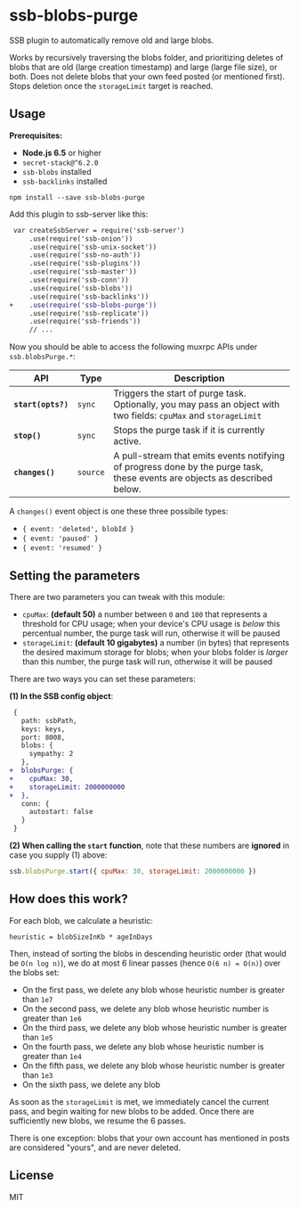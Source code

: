 # ssb-blobs-purge

SSB plugin to automatically remove old and large blobs.

Works by recursively traversing the blobs folder, and prioritizing deletes of blobs that are old (large creation timestamp) and large (large file size), or both. Does not delete blobs that your own feed posted (or mentioned first). Stops deletion once the `storageLimit` target is reached.

## Usage

**Prerequisites:**

- **Node.js 6.5** or higher
- `secret-stack@^6.2.0`
- `ssb-blobs` installed
- `ssb-backlinks` installed

```
npm install --save ssb-blobs-purge
```

Add this plugin to ssb-server like this:

```diff
 var createSsbServer = require('ssb-server')
     .use(require('ssb-onion'))
     .use(require('ssb-unix-socket'))
     .use(require('ssb-no-auth'))
     .use(require('ssb-plugins'))
     .use(require('ssb-master'))
     .use(require('ssb-conn'))
     .use(require('ssb-blobs'))
     .use(require('ssb-backlinks'))
+    .use(require('ssb-blobs-purge'))
     .use(require('ssb-replicate'))
     .use(require('ssb-friends'))
     // ...
```

Now you should be able to access the following muxrpc APIs under `ssb.blobsPurge.*`:

| API | Type | Description |
|-----|------|-------------|
| **`start(opts?)`** | `sync` | Triggers the start of purge task. Optionally, you may pass an object with two fields: `cpuMax` and `storageLimit` |
| **`stop()`** | `sync` | Stops the purge task if it is currently active. |
| **`changes()`** | `source` | A pull-stream that emits events notifying of progress done by the purge task, these events are objects as described below. |

A `changes()` event object is one these three possibile types:

- `{ event: 'deleted', blobId }`
- `{ event: 'paused' }`
- `{ event: 'resumed' }`

## Setting the parameters

There are two parameters you can tweak with this module:

- `cpuMax`: **(default 50)** a number between `0` and `100` that represents a threshold for CPU usage; when your device's CPU usage is *below* this percentual number, the purge task will run, otherwise it will be paused
- `storageLimit`: **(default 10 gigabytes)** a number (in bytes) that represents the desired maximum storage for blobs; when your blobs folder is *larger* than this number, the purge task will run, otherwise it will be paused

There are two ways you can set these parameters:

**(1) In the SSB config object**:

```diff
 {
   path: ssbPath,
   keys: keys,
   port: 8008,
   blobs: {
     sympathy: 2
   },
+  blobsPurge: {
+    cpuMax: 30,
+    storageLimit: 2000000000
+  },
   conn: {
     autostart: false
   }
 }
```

**(2) When calling the `start` function**, note that these numbers are **ignored** in case you supply (1) above:

```javascript
ssb.blobsPurge.start({ cpuMax: 30, storageLimit: 2000000000 })
```

## How does this work?

For each blob, we calculate a heuristic:

```
heuristic = blobSizeInKb * ageInDays
```

Then, instead of sorting the blobs in descending heuristic order (that would be `O(n log n)`), we do at most 6 linear passes (hence `O(6 n) = O(n)`) over the blobs set:

- On the first pass, we delete any blob whose heuristic number is greater than `1e7`
- On the second pass, we delete any blob whose heuristic number is greater than `1e6`
- On the third pass, we delete any blob whose heuristic number is greater than `1e5`
- On the fourth pass, we delete any blob whose heuristic number is greater than `1e4`
- On the fifth pass, we delete any blob whose heuristic number is greater than `1e3`
- On the sixth pass, we delete any blob

As soon as the `storageLimit` is met, we immediately cancel the current pass, and begin waiting for new blobs to be added. Once there are sufficiently new blobs, we resume the 6 passes.

There is one exception: blobs that your own account has mentioned in posts are considered "yours", and are never deleted.

## License

MIT
